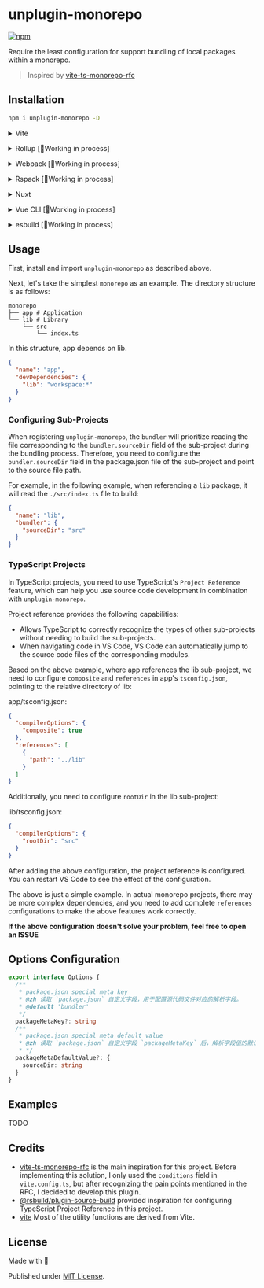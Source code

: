 # unplugin-monorepo

[![npm](https://img.shields.io/npm/v/unplugin-monorepo?color=91B2D4&label=)](https://npmjs.com/package/unplugin-monorepo)

Require the least configuration for support bundling of local packages within a monorepo.

> Inspired by [vite-ts-monorepo-rfc](https://github.com/vitejs/vite-ts-monorepo-rfc/blob/main/RFC-v1.md#5-vitebundler-packagejson-configuration)

## Installation

```bash
npm i unplugin-monorepo -D
```

<details>
<summary>Vite</summary><br>

```ts
// vite.config.ts
import { viteMonorepo } from 'unplugin-monorepo/vite';

export default defineConfig({
  plugins: [
    viteMonorepo({ /* options */ }),
  ],
});
```

<br></details>

<details>
<summary>Rollup [🚧Working in process]</summary><br>

<br></details>

<details>
<summary>Webpack [🚧Working in process]</summary><br>

<br></details>

<details>
<summary>Rspack [🚧Working in process]</summary><br>

<br></details>

<details>
<summary>Nuxt</summary><br>

> Currently, only VITE is supported

```ts
// nuxt.config.js
export default defineNuxtConfig({
  modules: [
    ['unplugin-monorepo/nuxt', { /* options */ }],
  ],
});
```

> This module works for both Nuxt 2 and [Nuxt Vite](https://github.com/nuxt/vite)

<br></details>

<details>
<summary>Vue CLI [🚧Working in process]</summary><br>

<br></details>

<details>
<summary>esbuild [🚧Working in process]</summary><br>

<br></details>

## Usage

First, install and import `unplugin-monorepo` as described above.

Next, let's take the simplest `monorepo` as an example. The directory structure is as follows:

```
monorepo
├── app # Application
└── lib # Library
    └── src
        └── index.ts
```

In this structure, app depends on lib.

```json
{
  "name": "app",
  "devDependencies": {
    "lib": "workspace:*"
  }
}
```

### Configuring Sub-Projects

When registering `unplugin-monorepo`, the `bundler` will prioritize reading the file corresponding to the `bundler.sourceDir` field of the sub-project during the bundling process. Therefore, you need to configure the `bundler.sourceDir` field in the package.json file of the sub-project and point to the source file path.

For example, in the following example, when referencing a `lib` package, it will read the `./src/index.ts` file to build:

```json
{
  "name": "lib",
  "bundler": {
    "sourceDir": "src"
  }
}
```

### TypeScript Projects

In TypeScript projects, you need to use TypeScript's `Project Reference` feature, which can help you use source code development in combination with `unplugin-monorepo`.

Project reference provides the following capabilities:

- Allows TypeScript to correctly recognize the types of other sub-projects without needing to build the sub-projects.
- When navigating code in VS Code, VS Code can automatically jump to the source code files of the corresponding modules.

Based on the above example, where app references the lib sub-project, we need to configure `composite` and `references` in app's `tsconfig.json`, pointing to the relative directory of lib:

app/tsconfig.json:

```json
{
  "compilerOptions": {
    "composite": true
  },
  "references": [
    {
      "path": "../lib"
    }
  ]
}
```

Additionally, you need to configure `rootDir` in the lib sub-project:

lib/tsconfig.json:

```json
{
  "compilerOptions": {
    "rootDir": "src"
  }
}
```

After adding the above configuration, the project reference is configured. You can restart VS Code to see the effect of the configuration.

The above is just a simple example. In actual monorepo projects, there may be more complex dependencies, and you need to add complete `references` configurations to make the above features work correctly.

**If the above configuration doesn't solve your problem, feel free to open an ISSUE**

## Options Configuration

```ts
export interface Options {
  /**
   * package.json special meta key
   * @zh 读取 `package.json` 自定义字段，用于配置源代码文件对应的解析字段。
   * @default 'bundler'
   */
  packageMetaKey?: string
  /**
   * package.json special meta default value
   * @zh 读取 `package.json` 自定义字段 `packageMetaKey` 后，解析字段值的默认值。
   * */
  packageMetaDefaultValue?: {
    sourceDir: string
  }
}
```

## Examples

TODO

## Credits

- [vite-ts-monorepo-rfc](https://github.com/vitejs/vite-ts-monorepo-rfc) is the main inspiration for this project. Before implementing this solution, I only used the `conditions` field in `vite.config.ts`, but after recognizing the pain points mentioned in the RFC, I decided to develop this plugin.
- [@rsbuild/plugin-source-build](https://github.com/web-infra-dev/rsbuild/tree/main/packages/plugin-source-build) provided inspiration for configuring TypeScript Project Reference in this project.
- [vite](https://github.com/vitejs/vite) Most of the utility functions are derived from Vite.

## License

Made with 💙

Published under [MIT License](./LICENSE).